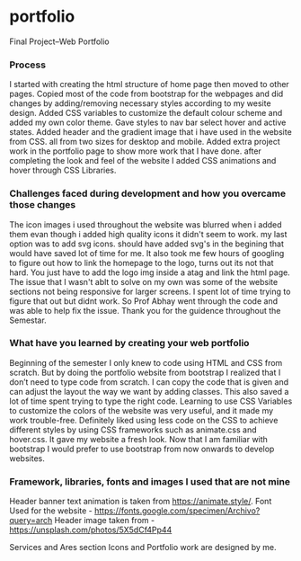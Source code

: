# portfolio
Final Project–Web Portfolio

### Process
I started with creating the html structure of home page then moved to other pages. Copied most of the code from bootstrap for the webpages and did changes by adding/removing necessary styles according to my wesite design. Added CSS variables to customize the default colour scheme and added my own color theme. Gave styles to nav bar select hover and active states. Added header and the gradient image that i have used in the website from CSS. all from two sizes for desktop and mobile. Added extra project work in the portfolio page to show more work that I have done. after completing the look and feel of the website I added CSS animations and hover through CSS Libraries.

### Challenges faced during development and how you overcame those changes
The icon images i used throughout the website was blurred when i added them evan though i added high quality icons it didn't seem to work. my last option was to add svg icons. should have added svg's in the begining that would have saved lot of time for me. It also took me few hours of googling to figure out how to link the homepage to the logo, turns out its not that hard. You just have to add the logo img inside a atag and link the html page. The issue that I wasn't ablt to solve on my own was some of the website sections not being responsive for larger screens. I spent lot of time trying to figure that out but didnt work. So Prof Abhay went through the code and was able to help fix the issue. Thank you for the guidence throughout the Semestar. 

### What have you learned by creating your web portfolio
Beginning of the semester I only knew to code using HTML and CSS from scratch. But by doing the portfolio website from bootstrap I realized that I don’t need to type code from scratch. I can copy the code that is given and can adjust the layout the way we want by adding classes. This also saved a lot of time spent trying to type the right code. Learning to use CSS Variables to customize the colors of the website was very useful, and it made my work trouble-free. Definitely liked using less code on the CSS to achieve different styles by using CSS frameworks such as animate.css and hover.css. It gave my website a fresh look. Now that I am familiar with bootstrap I would prefer to use bootstrap from now onwards to develop websites. 

### Framework, libraries, fonts and images I used that are not mine
Header banner text animation is taken from https://animate.style/.
Font Used for the website - https://fonts.google.com/specimen/Archivo?query=arch
Header image taken from - https://unsplash.com/photos/5X5dCf4Pp44

Services and Ares section Icons and Portfolio work are designed by me.
